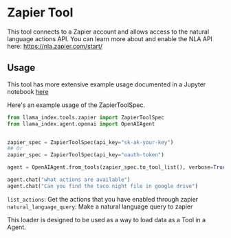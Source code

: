 # Zapier Tool

This tool connects to a Zapier account and allows access to the natural language actions API. You can learn more about and enable the NLA API here: https://nla.zapier.com/start/

## Usage

This tool has more extensive example usage documented in a Jupyter notebook [here](https://github.com/run-llama/llama_index/blob/main/llama-index-integrations/tools/llama-index-tools-zapier/examples/zapier.ipynb)

Here's an example usage of the ZapierToolSpec.

```python
from llama_index.tools.zapier import ZapierToolSpec
from llama_index.agent.openai import OpenAIAgent


zapier_spec = ZapierToolSpec(api_key="sk-ak-your-key")
## Or
zapier_spec = ZapierToolSpec(api_key="oauth-token")

agent = OpenAIAgent.from_tools(zapier_spec.to_tool_list(), verbose=True)

agent.chat("what actions are available")
agent.chat("Can you find the taco night file in google drive")
```

`list_actions`: Get the actions that you have enabled through zapier
`natural_language_query`: Make a natural language query to zapier

This loader is designed to be used as a way to load data as a Tool in a Agent.
